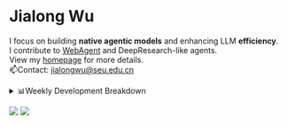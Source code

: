 #  Jialong Wu

I focus on building **native agentic models** and enhancing LLM **efficiency**.<br>
I contribute to [WebAgent](https://github.com/Alibaba-NLP/WebAgent) and DeepResearch-like agents.<br>
View my [homepage](https://callanwu.github.io/) for more details. <br>
📫Contact: jialongwu@seu.edu.cn

<details><summary>📊Weekly Development Breakdown</summary>

<!--START_SECTION:waka-->

```txt
From: 08 July 2025 - To: 15 July 2025

Total Time: 6 hrs 53 mins

Python       4 hrs 53 mins   █████████████████▓░░░░░░░   71.10 %
JSON         1 hr 17 mins    ████▓░░░░░░░░░░░░░░░░░░░░   18.66 %
Markdown     22 mins         █▒░░░░░░░░░░░░░░░░░░░░░░░   05.52 %
Bash         8 mins          ▓░░░░░░░░░░░░░░░░░░░░░░░░   02.14 %
Other        6 mins          ▒░░░░░░░░░░░░░░░░░░░░░░░░   01.59 %
```

<!--END_SECTION:waka-->

[![wakatime](https://wakatime.com/badge/user/c6720b29-9431-4a60-bc9d-e1fb2b6bd65f.svg)](https://wakatime.com/@c6720b29-9431-4a60-bc9d-e1fb2b6bd65f)
</details>

[![](https://img.shields.io/badge/Google%20Scholar-4385FE.svg?&color=d6d6d6&style=flat-square&logo=google-scholar)](https://scholar.google.com/citations?user=6eg2m4YAAAAJ)
![](https://komarev.com/ghpvc/?username=callanwu)
